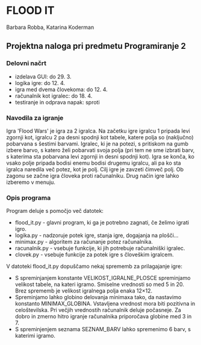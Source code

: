 # FLOOD IT
Barbara Robba, Katarina Koderman
## Projektna naloga pri predmetu Programiranje 2

### Delovni načrt
* izdelava GUI: do 29. 3.
* logika igre: do 12. 4. 
* igra med dvema človekoma: do 12. 4.
* računalnik kot igralec: do 18. 4.
* testiranje in odprava napak: sproti

### Navodila za igranje

Igra 'Flood Wars' je igra za 2 igralca. Na začetku igre igralcu 1 pripada levi zgornji kot, 
igralcu 2 pa desni spodnji kot tabele, katere polja so (naključno) pobarvana s šestimi barvami. 
Igralec, ki je na potezi, s pritiskom na gumb izbere barvo, s katero želi pobarvati svoja polja
(pri tem ne sme izbrati barv, s katerima sta pobarvana levi zgornji in desni spodnji kot). 
Igra se konča, ko vsako polje pripada bodisi enemu bodisi drugemu igralcu, ali pa ko sta igralca 
naredila več potez, kot je polj. Cilj igre je zavzeti čimveč polj. 
Ob zagonu se začne igra človeka proti računalniku. Drug način igre lahko izberemo v menuju.
 
### Opis programa 

Program deluje s pomočjo več datotek:
* flood_it.py - glavni program, ki ga je potrebno zagnati, če želimo igrati igro.
* logika.py - nadzoruje potek igre, stanja igre, dogajanja na plošči...
* minimax.py - algoritem za računanje potez računalnika.
* racunalnik.py - vsebuje funkcije, ki jih potrebuje računalniški igralec.
* clovek.py - vsebuje funkcije za potek igre s človeškim igralcem.

V datoteki flood_it.py dopuščamo nekaj sprememb za prilagajanje igre:
* S spreminjanjem konstante VELIKOST_IGRALNE_PLOSCE spreminjamo velikost tabele, na kateri igramo.
  Smiselne vrednosti so med 5 in 20. Brez sprememb je velikost igralnega polja enaka 12×12. 
* Spreminjamo lahko globino delovanja minimaxa tako, da nastavimo konstanto MINIMAX_GLOBINA. 
  Vstavljena vrednost mora biti pozitivna in celoštevilska. Pri večjih vrednostih računalnik deluje počasneje. 
  Za dobro in zmerno hitro igranje računalnika priporočava globine med 3 in 7.
* S spreminjenjem seznama SEZNAM_BARV lahko spremenimo 6 barv, s katerimi igramo.
